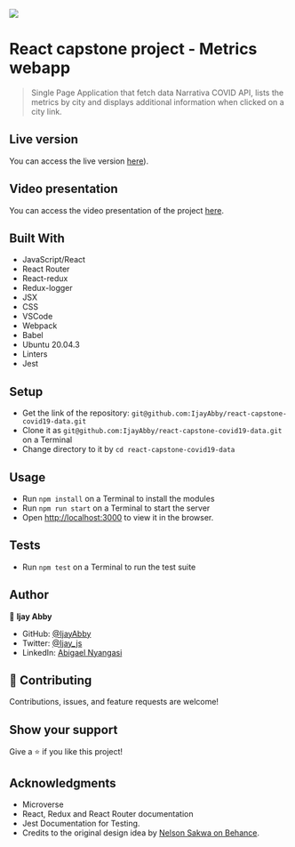![](https://img.shields.io/badge/Microverse-blueviolet)

# React capstone project - Metrics webapp

> Single Page Application that fetch data Narrativa COVID API, lists the metrics by city and displays additional information when clicked on a city link.

## Live version

You can access the live version [here](https://ecstatic-shockley-f983ac.netlify.app/)).


## Video presentation

You can access the video presentation of the project [here](https://www.youtube.com).

## Built With

- JavaScript/React
- React Router
- React-redux
- Redux-logger
- JSX
- CSS
- VSCode
- Webpack
- Babel
- Ubuntu 20.04.3
- Linters
- Jest

## Setup

- Get the link of the repository: `git@github.com:IjayAbby/react-capstone-covid19-data.git`
- Clone it as `git@github.com:IjayAbby/react-capstone-covid19-data.git` on a Terminal
- Change directory to it by `cd react-capstone-covid19-data`

## Usage

- Run `npm install` on a Terminal to install the modules
- Run `npm run start` on a Terminal to start the server 
- Open [http://localhost:3000](http://localhost:3000) to view it in the browser.

## Tests

- Run `npm test` on a Terminal to run the test suite

## Author

👤 **Ijay Abby**

- GitHub: [@IjayAbby](https://github.com/IjayAbby)
- Twitter: [@Ijay_js](https://twitter.com/Ijay_js)
- LinkedIn: [Abigael Nyangasi](https://www.linkedin.com/in/ijayabby4/)

## 🤝 Contributing

Contributions, issues, and feature requests are welcome!

## Show your support

Give a ⭐️ if you like this project!

## Acknowledgments

- Microverse
- React, Redux and React Router documentation
- Jest Documentation for Testing.
- Credits to the original design idea by [Nelson Sakwa on Behance](https://www.behance.net/sakwadesignstudio).